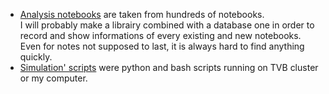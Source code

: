 * [Analysis notebooks](https://github.com/mGolos/OldCodeSamples/tree/master/Other/Analysis%20notes) are taken from hundreds of notebooks.  
I will probably make a librairy combined with a database one in order to record and show informations of every existing and new notebooks. 
Even for notes not supposed to last, it is always hard to find anything quickly.
* [Simulation' scripts](https://github.com/mGolos/OldCodeSamples/tree/master/Other/Simulation'%20scripts) were python and bash scripts running on TVB cluster or my computer.
